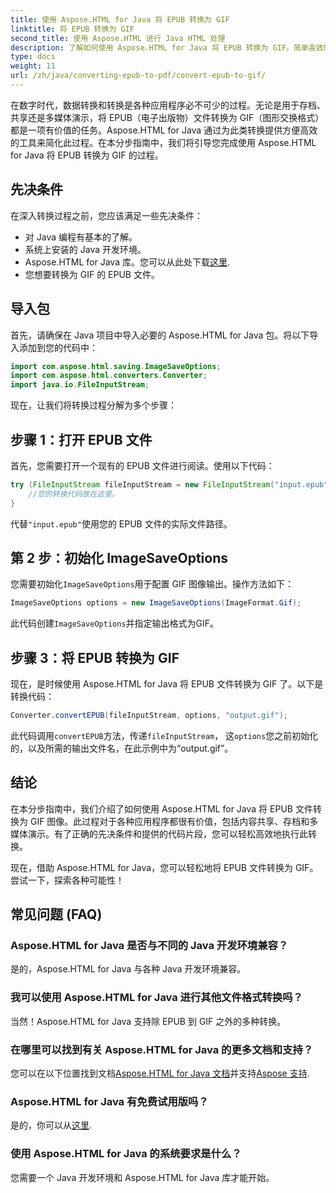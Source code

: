 ```yaml
---
title: 使用 Aspose.HTML for Java 将 EPUB 转换为 GIF
linktitle: 将 EPUB 转换为 GIF
second_title: 使用 Aspose.HTML 进行 Java HTML 处理
description: 了解如何使用 Aspose.HTML for Java 将 EPUB 转换为 GIF。简单高效的转换过程可满足您所有的多媒体需求。
type: docs
weight: 11
url: /zh/java/converting-epub-to-pdf/convert-epub-to-gif/
---
```


在数字时代，数据转换和转换是各种应用程序必不可少的过程。无论是用于存档、共享还是多媒体演示，将 EPUB（电子出版物）文件转换为 GIF（图形交换格式）都是一项有价值的任务。Aspose.HTML for Java 通过为此类转换提供方便高效的工具来简化此过程。在本分步指南中，我们将引导您完成使用 Aspose.HTML for Java 将 EPUB 转换为 GIF 的过程。

## 先决条件

在深入转换过程之前，您应该满足一些先决条件：

- 对 Java 编程有基本的了解。
- 系统上安装的 Java 开发环境。
-  Aspose.HTML for Java 库。您可以从此处下载[这里](https://releases.aspose.com/html/java/).
- 您想要转换为 GIF 的 EPUB 文件。

## 导入包

首先，请确保在 Java 项目中导入必要的 Aspose.HTML for Java 包。将以下导入添加到您的代码中：

```java
import com.aspose.html.saving.ImageSaveOptions;
import com.aspose.html.converters.Converter;
import java.io.FileInputStream;
```

现在，让我们将转换过程分解为多个步骤：

## 步骤 1：打开 EPUB 文件

首先，您需要打开一个现有的 EPUB 文件进行阅读。使用以下代码：

```java
try (FileInputStream fileInputStream = new FileInputStream("input.epub")) {
    //您的转换代码放在这里。
}
```

代替`"input.epub"`使用您的 EPUB 文件的实际文件路径。

## 第 2 步：初始化 ImageSaveOptions

您需要初始化`ImageSaveOptions`用于配置 GIF 图像输出。操作方法如下：

```java
ImageSaveOptions options = new ImageSaveOptions(ImageFormat.Gif);
```

此代码创建`ImageSaveOptions`并指定输出格式为GIF。

## 步骤 3：将 EPUB 转换为 GIF

现在，是时候使用 Aspose.HTML for Java 将 EPUB 文件转换为 GIF 了。以下是转换代码：

```java
Converter.convertEPUB(fileInputStream, options, "output.gif");
```

此代码调用`convertEPUB`方法，传递`fileInputStream`， 这`options`您之前初始化的，以及所需的输出文件名，在此示例中为“output.gif”。 

## 结论

在本分步指南中，我们介绍了如何使用 Aspose.HTML for Java 将 EPUB 文件转换为 GIF 图像。此过程对于各种应用程序都很有价值，包括内容共享、存档和多媒体演示。有了正确的先决条件和提供的代码片段，您可以轻松高效地执行此转换。

现在，借助 Aspose.HTML for Java，您可以轻松地将 EPUB 文件转换为 GIF。尝试一下，探索各种可能性！

## 常见问题 (FAQ)

### Aspose.HTML for Java 是否与不同的 Java 开发环境兼容？
是的，Aspose.HTML for Java 与各种 Java 开发环境兼容。

### 我可以使用 Aspose.HTML for Java 进行其他文件格式转换吗？
当然！Aspose.HTML for Java 支持除 EPUB 到 GIF 之外的多种转换。

### 在哪里可以找到有关 Aspose.HTML for Java 的更多文档和支持？
您可以在以下位置找到文档[Aspose.HTML for Java 文档](https://reference.aspose.com/html/java/)并支持[Aspose 支持](https://forum.aspose.com/).

### Aspose.HTML for Java 有免费试用版吗？
是的，你可以从[这里](https://releases.aspose.com/).

### 使用 Aspose.HTML for Java 的系统要求是什么？
您需要一个 Java 开发环境和 Aspose.HTML for Java 库才能开始。